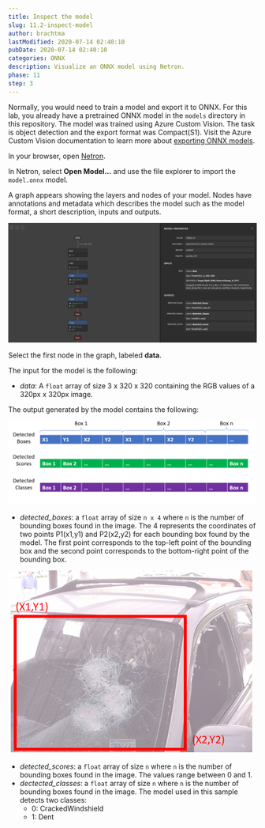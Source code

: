 ```yaml
---
title: Inspect the model
slug: 11.2-inspect-model
author: brachtma
lastModified: 2020-07-14 02:40:10
pubDate: 2020-07-14 02:40:10
categories: ONNX
description: Visualize an ONNX model using Netron.
phase: 11
step: 3
---
```


Normally, you would need to train a model and export it to ONNX. For this lab, you already have a pretrained ONNX model in the `models` directory in this repository. The model was trained using Azure Custom Vision. The task is object detection and the export format was Compact(S1). Visit the Azure Custom Vision documentation to learn more about [exporting ONNX models](https://docs.microsoft.com/azure/cognitive-services/custom-vision-service/export-your-model).

In your browser, open [Netron](https://lutzroeder.github.io/netron/).

In Netron, select **Open Model...** and use the file explorer to import the `model.onnx` model.

A graph appears showing the layers and nodes of your model. Nodes have annotations and metadata which describes the model such as the model format, a short description, inputs and outputs. 

![Netron Azure Custom Vision Object Detection](./media/netron.png)

Select the first node in the graph, labeled **data**.

The input for the model is the following:

- *data*: A `float` array of size 3 x 320 x 320 containing the RGB values of a 320px x 320px image.

The output generated by the model contains the following:

![ONNX Azure Custom Vision Outputs](./media/custom-vision-outputs.png)

- *detected_boxes*: a `float` array of size `n x 4` where `n` is the number of bounding boxes found in the image. The 4 represents the coordinates of two points P1(x1,y1) and P2(x2,y2) for each bounding box found by the model. The first point corresponds to the top-left point of the bounding box and the second point corresponds to the bottom-right point of the bounding box. 

![ONNX Azure Custom Vision Detected Boxes](./media/bounding-box.png)

- *detected_scores*: a `float` array of size `n` where `n` is the number of bounding boxes found in the image. The values range between 0 and 1.
- *dectected_classes*: a `float` array of size `n` where `n` is the number of bounding boxes found in the image. The model used in this sample detects two classes:
  - 0: CrackedWindshield
  - 1: Dent